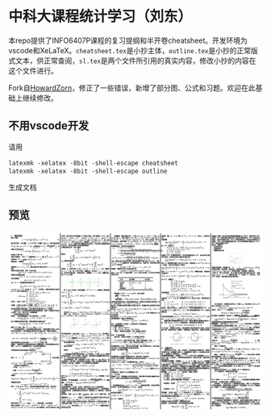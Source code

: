 # 中科大课程统计学习（刘东）

本repo提供了INFO6407P课程的复习提纲和半开卷cheatsheet。开发环境为vscode和XeLaTeX。`cheatsheet.tex`是小抄主体，`outline.tex`是小抄的正常版式文本，供正常查阅，`sl.tex`是两个文件所引用的真实内容，修改小抄的内容在这个文件进行。

Fork自[HowardZorn](https://github.com/HowardZorn/StatisticalLearningCheatsheet)，修正了一些错误，新增了部分图、公式和习题。欢迎在此基础上继续修改。

## 不用vscode开发

请用
```
latexmk -xelatex -8bit -shell-escape cheatsheet
latexmk -xelatex -8bit -shell-escape outline
```
生成文档

## 预览
![avatar](preview.png)
